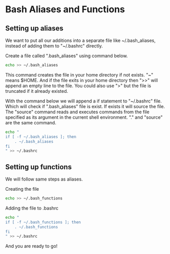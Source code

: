 # Bash Aliases and Functions

## Setting up aliases

We want to put all our additions into a separate file like \~/.bash_aliases, instead of adding them to "\~/.bashrc" directly.

Create a file called ".bash_aliases" using command below.

```bash
echo >> ~/.bash_aliases
```

This command creates the file in your home directory if not exists. "\~" means $HOME. And if the file exits in your home directory then ">>" will append an empty line to the file. You could also use ">" but the file is truncated if it already existed.

With the command below we will append a if statement to "\~/.bashrc" file. Which will check if ".bash_aliases" file is exist. If exists it will source the file. The "source" command reads and executes commands from the file specified as its argument in the current shell environment. "." and "source" are the same command.

```bash
echo "
if [ -f ~/.bash_aliases ]; then
    . ~/.bash_aliases
fi
" >> ~/.bashrc
```

## Setting up functions

We will follow same steps as aliases.

Creating the file

```bash
echo >> ~/.bash_functions
```

Adding the file to .bashrc

```bash
echo "
if [ -f ~/.bash_functions ]; then
    . ~/.bash_functions
fi
" >> ~/.bashrc
```

And you are ready to go!

